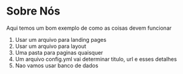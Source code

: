 # Sobre Nós
Aqui temos um bom exemplo de como as coisas devem funcionar

 1. Usar um arquivo para landing pages
 1. Usar um arquivo para layout
 1. Uma pasta para paginas quaisquer
 1. Um arquivo config.yml vai determinar titulo, url e esses detalhes
 1. Nao vamos usar banco de dados